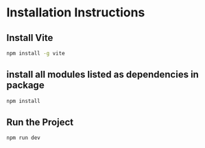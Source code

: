# Installation Instructions

## Install Vite
```bash
npm install -g vite
```
## install all modules listed as dependencies in package
```bash
npm install
```
## Run the Project
```bash
npm run dev

```





